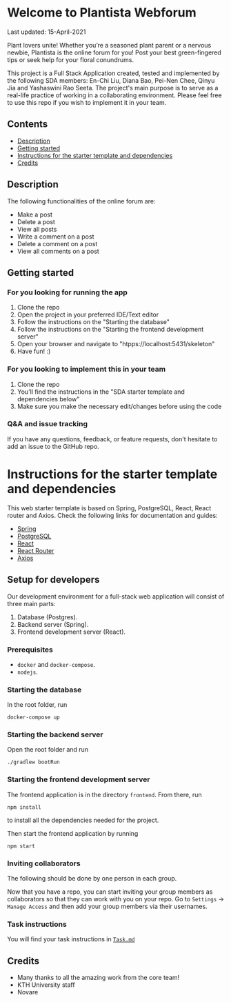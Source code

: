 # Welcome to Plantista Webforum
Last updated: 15-April-2021

Plant lovers unite! Whether you’re a seasoned plant parent or a nervous newbie, Plantista is the online forum for you!
Post your best green-fingered tips or seek help for your floral conundrums.

This project is a Full Stack Application created, tested and implemented by the following SDA members: En-Chi Liu, Diana Bao, Pei-Nen Chee, Qinyu Jia and Yashaswini Rao Seeta. The project's main purpose is to serve as a real-life practice of working in a collaborating environment. Please feel free to use this repo if you wish to implement it in your team.

## Contents

- [Description](https://github.com/NeuralAlchemist/senith-plantista-forum#description)
- [Getting started](https://github.com/NeuralAlchemist/senith-plantista-forum#getting-started)
- [Instructions for the starter template and dependencies](https://github.com/NeuralAlchemist/senith-plantista-forum#sda-starter-template)
- [Credits](https://github.com/NeuralAlchemist/senith-plantista-forum#credits)

## Description

The following functionalities of the online forum are:
- Make a post
- Delete a post
- View all posts
- Write a comment on a post
- Delete a comment on a post
- View all comments on a post


## Getting started

### For you looking for running the app
1. Clone the repo
2. Open the project in your preferred IDE/Text editor
3. Follow the instructions on the "Starting the database"
4. Follow the instructions on the "Starting the frontend development server"
5. Open your browser and navigate to "htpps://localhost:5431/skeleton"
6. Have fun! :)

### For you looking to implement this in your team
1. Clone the repo
2. You'll find the instructions in the "SDA starter template and dependencies below"
3. Make sure you make the necessary edit/changes before using the code

### Q&A and issue tracking

If you have any questions, feedback, or feature requests, don't hesitate to add an issue to the GitHub repo.



# Instructions for the starter template and dependencies

This web starter template is based on Spring, PostgreSQL, React, React router and Axios. Check the following links for documentation and guides:

- [Spring](https://spring.io/projects/spring-boot)
- [PostgreSQL](https://www.postgresql.org)
- [React](https://reactjs.org)
- [React Router](https://reacttraining.com/react-router/web/guides/quick-start)
- [Axios](https://github.com/axios/axios)

## Setup for developers
Our development environment for a full-stack web application will consist of three main parts:

1. Database (Postgres).
2. Backend server (Spring).
3. Frontend development server (React).

### Prerequisites
- `docker` and `docker-compose`.
- `nodejs`.

### Starting the database
In the root folder, run
```
docker-compose up
```

### Starting the backend server
Open the root folder and run
```
./gradlew bootRun
```

### Starting the frontend development server
The frontend application is in the directory `frontend`. From there, run 
```
npm install
```
to install all the dependencies needed for the project.

Then start the frontend application by running
```
npm start
```

### Inviting collaborators
The following should be done by one person in each group.

Now that you have a repo, you can start inviting your group members as collaborators so that they can work
with you on your repo. Go to `Settings` -> `Manage Access` and then add your group members via their usernames.

### Task instructions
You will find your task instructions in [`Task.md`](Task.md)

## Credits

- Many thanks to all the amazing work from the core team!
- KTH University staff
- Novare
